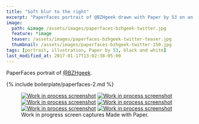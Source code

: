 ```yaml
---
title: "Soft blur to the right"
excerpt: "PaperFaces portrait of @BZHgeek drawn with Paper by 53 on an iPad."
image: 
  path: &image /assets/images/paperfaces-bzhgeek-twitter.jpg 
  feature: *image
  teaser: /assets/images/paperfaces-bzhgeek-twitter-teaser.jpg
  thumbnail: /assets/images/paperfaces-bzhgeek-twitter-150.jpg
tags: [portrait, illustration, Paper by 53, black and white]
last_modified_at: 2017-01-17T13:02:38-05:00
---
```


PaperFaces portrait of [@BZHgeek](http://twitter.com/BZHgeek).

{% include boilerplate/paperfaces-2.md %}

<figure class="third">
	<a href="/assets/images/paperfaces-bzhgeek-process-1-lg.jpg"><img src="/assets/images/paperfaces-bzhgeek-process-1-600.jpg" alt="Work in process screenshot"></a>
	<a href="/assets/images/paperfaces-bzhgeek-process-2-lg.jpg"><img src="/assets/images/paperfaces-bzhgeek-process-2-600.jpg" alt="Work in process screenshot"></a>
	<a href="/assets/images/paperfaces-bzhgeek-process-3-lg.jpg"><img src="/assets/images/paperfaces-bzhgeek-process-3-600.jpg" alt="Work in process screenshot"></a>
	<a href="/assets/images/paperfaces-bzhgeek-process-4-lg.jpg"><img src="/assets/images/paperfaces-bzhgeek-process-4-600.jpg" alt="Work in process screenshot"></a>
	<a href="/assets/images/paperfaces-bzhgeek-process-5-lg.jpg"><img src="/assets/images/paperfaces-bzhgeek-process-5-600.jpg" alt="Work in process screenshot"></a>
	<a href="/assets/images/paperfaces-bzhgeek-process-6-lg.jpg"><img src="/assets/images/paperfaces-bzhgeek-process-6-600.jpg" alt="Work in process screenshot"></a>
	<figcaption>Work in progress screen captures Made with Paper.</figcaption>
</figure>
